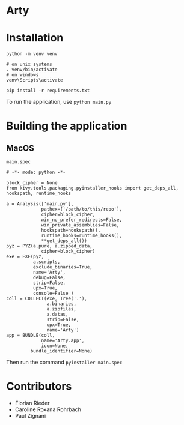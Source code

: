 # Arty

# Installation

```
python -m venv venv

# on unix systems
. venv/bin/activate
# on windows
venv\Scripts\activate

pip install -r requirements.txt
```

To run the application, use `python main.py`

# Building the application
## MacOS
`main.spec`
```
# -*- mode: python -*-

block_cipher = None
from kivy.tools.packaging.pyinstaller_hooks import get_deps_all, hookspath, runtime_hooks

a = Analysis(['main.py'],
             pathex=['/path/to/this/repo'],
             cipher=block_cipher,
             win_no_prefer_redirects=False,
             win_private_assemblies=False,
             hookspath=hookspath(),
             runtime_hooks=runtime_hooks(),
             **get_deps_all())
pyz = PYZ(a.pure, a.zipped_data,
             cipher=block_cipher)
exe = EXE(pyz,
          a.scripts,
          exclude_binaries=True,
          name='Arty',
          debug=False,
          strip=False,
          upx=True,
          console=False )
coll = COLLECT(exe, Tree('.'),
               a.binaries,
               a.zipfiles,
               a.datas,
               strip=False,
               upx=True,
               name='Arty')
app = BUNDLE(coll,
             name='Arty.app',
             icon=None,
         bundle_identifier=None)
```

Then run the command `pyinstaller main.spec`


# Contributors
- Florian Rieder
- Caroline Roxana Rohrbach
- Paul Zignani